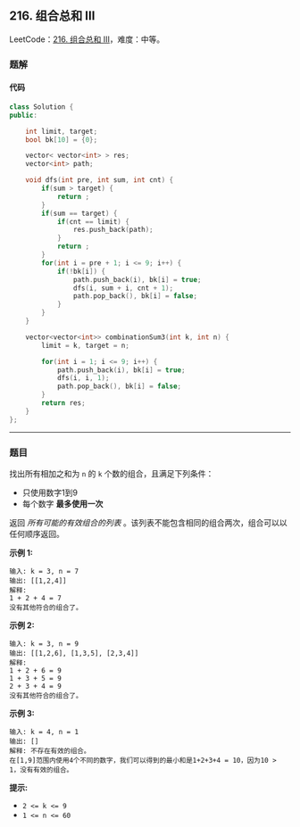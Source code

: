 ## 216. 组合总和 III

LeetCode：[216. 组合总和 III](https://leetcode.cn/problems/combination-sum-iii/)，难度：中等。

### 题解

#### 代码

```c++
class Solution {
public:

    int limit, target;
    bool bk[10] = {0};

    vector< vector<int> > res;
    vector<int> path;

    void dfs(int pre, int sum, int cnt) {
        if(sum > target) {
            return ;
        }
        if(sum == target) {
            if(cnt == limit) {
                res.push_back(path);
            }
            return ;
        }
        for(int i = pre + 1; i <= 9; i++) {
            if(!bk[i]) {
                path.push_back(i), bk[i] = true;
                dfs(i, sum + i, cnt + 1);
                path.pop_back(), bk[i] = false;
            }
        }
    }

    vector<vector<int>> combinationSum3(int k, int n) {
        limit = k, target = n;

        for(int i = 1; i <= 9; i++) {
            path.push_back(i), bk[i] = true;
            dfs(i, i, 1);
            path.pop_back(), bk[i] = false;
        }
        return res;
    }
};
```



---



### 题目

找出所有相加之和为 `n` 的 `k` 个数的组合，且满足下列条件：

- 只使用数字1到9
- 每个数字 **最多使用一次** 

返回 *所有可能的有效组合的列表* 。该列表不能包含相同的组合两次，组合可以以任何顺序返回。

 

**示例 1:**

```
输入: k = 3, n = 7
输出: [[1,2,4]]
解释:
1 + 2 + 4 = 7
没有其他符合的组合了。
```

**示例 2:**

```
输入: k = 3, n = 9
输出: [[1,2,6], [1,3,5], [2,3,4]]
解释:
1 + 2 + 6 = 9
1 + 3 + 5 = 9
2 + 3 + 4 = 9
没有其他符合的组合了。
```

**示例 3:**

```
输入: k = 4, n = 1
输出: []
解释: 不存在有效的组合。
在[1,9]范围内使用4个不同的数字，我们可以得到的最小和是1+2+3+4 = 10，因为10 > 1，没有有效的组合。
```

 

**提示:**

- `2 <= k <= 9`
- `1 <= n <= 60`


